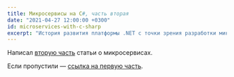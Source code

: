 ```yaml
---
title: Микросервисы на C#, часть вторая
date: "2021-04-27 12:00:00 +0300"
id: microservices-with-c-sharp
excerpt: "История развития платформы .NET с точки зрения разработки микросервисов."
---
```


Написал [вторую часть](/articles/microservices-with-c-sharp/web-in-dotnet/) статьи
о микросервисах.

Если пропустили — [ссылка на первую часть](/articles/microservices-with-c-sharp/micriservices/).

